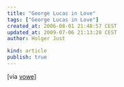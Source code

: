 ```yaml
---
title: "George Lucas in Love"
tags: ["George Lucas in Love"]
created_at: 2006-08-01 21:48:57 CEST
updated_at: 2009-07-06 21:13:28 CEST
author: Holger Just

kind: article
publish: true
---
```


<object type="application/x-shockwave-flash" style="width: 400px; height: 326px;" data="http://video.google.com/googleplayer.swf?docId=5058529870025933880" class="center"/>

[via [vowe](http://vowe.net/archives/007532.html)]